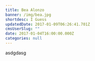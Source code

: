 ```yaml
---
title: Bea Alonzo
banner: /img/bea.jpg
shortdesc: I Guess
updatedDate: 2017-01-09T06:26:41.701Z
cmsUserSlug: ""
date: 2017-01-04T16:00:00.000Z
categories: null
---
```


asdgdasg